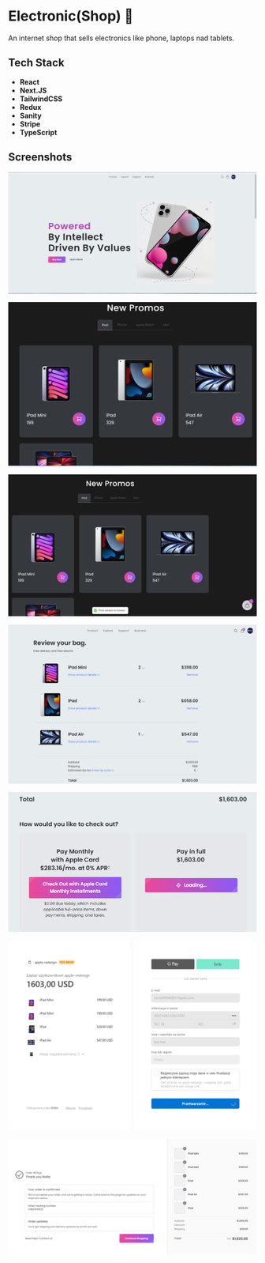 
# Electronic(Shop) 📱

An internet shop that sells electronics like phone, laptops nad tablets.






## Tech Stack

- **React**
- **Next.JS**
- **TailwindCSS**
- **Redux** 
- **Sanity**
- **Stripe**
- **TypeScript**



## Screenshots

![App Screenshot](https://raw.githubusercontent.com/RiP3rQ/AppleClone-NextJs-/main/screenshots/shop_1.PNG)

![App Screenshot](https://raw.githubusercontent.com/RiP3rQ/AppleClone-NextJs-/main/screenshots/shop_2.PNG)

![App Screenshot](https://raw.githubusercontent.com/RiP3rQ/AppleClone-NextJs-/main/screenshots/shop_3.PNG)

![App Screenshot](https://raw.githubusercontent.com/RiP3rQ/AppleClone-NextJs-/main/screenshots/shop_4.PNG)

![App Screenshot](https://raw.githubusercontent.com/RiP3rQ/AppleClone-NextJs-/main/screenshots/shop_5.PNG)

![App Screenshot](https://raw.githubusercontent.com/RiP3rQ/AppleClone-NextJs-/main/screenshots/shop_6.PNG)

![App Screenshot](https://raw.githubusercontent.com/RiP3rQ/AppleClone-NextJs-/main/screenshots/shop_7.PNG)

